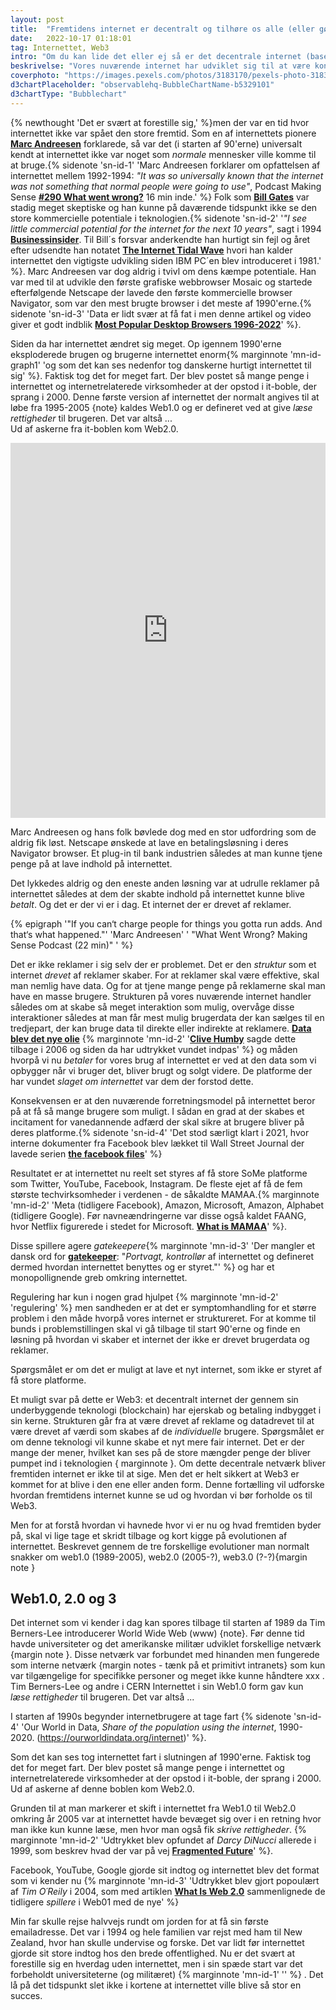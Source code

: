 ```yaml
---
layout: post
title:  "Fremtidens internet er decentralt og tilhøre os alle (eller gør det?)"
date:   2022-10-17 01:18:01
tag: Internettet, Web3
intro: "Om du kan lide det eller ej så er det decentrale internet (baseret på blockchain teknologien) her. Det kan ikke længere ignoreres. I stedet er det tid til at forstå hvad Web3 er og hvilket enorme potentiale (og risici) teknologien har."
beskrivelse: "Vores nuværende internet har udviklet sig til at være kontrolleret af nogle få store virksomheder, hvis mål ikke stemmer overens med det offentlige gode. Der er behov for en ny version af internettet, som er strukturelt anderledes. Et decentralt internet hvor folk ejer deres eget data er her allerede. På trods den store (legitime) skepsis er det livsnødvendigt at vi forstår hvad det er, så vi kan deltage i opbygningen af fremtidens internet"
coverphoto: "https://images.pexels.com/photos/3183170/pexels-photo-3183170.jpeg?w=640"
d3chartPlaceholder: "observablehq-BubbleChartName-b5329101"
d3chartType: "Bubblechart"
---
```

{% newthought 'Det er svært at forestille sig,' %}men der var en tid hvor internettet ikke var spået den store fremtid.
Som en af internettets pionere **[Marc Andreesen](https://en.wikipedia.org/wiki/Marc_Andreessen)** forklarede, så var det (i starten af 90'erne) universalt kendt at internettet  ikke var noget som *normale* mennesker ville komme til at bruge.{% sidenote 'sn-id-1' 'Marc Andreesen forklarer om opfattelsen af internettet mellem 1992-1994: *"It was so universally known that the internet was not something that normal people were going to use"*, Podcast Making Sense **[#290 What went wrong?](https://www.samharris.org/podcasts/making-sense-episodes/290-what-went-wrong)** 16 min inde.' %} Folk som **[Bill Gates](https://en.wikipedia.org/wiki/Bill_Gates)** var stadig meget skeptiske og han kunne på daværende tidspunkt ikke se den store kommercielle potentiale i teknologien.{% sidenote 'sn-id-2' '*"I see little commercial potential for the internet for the next 10 years"*, sagt i 1994 **[Businessinsider](https://www.businessinsider.com/the-dumbest-things-bill-gates-ever-said-2016-4)**. Til Bill´s forsvar anderkendte han hurtigt sin fejl og året efter udsendte han notatet **[The Internet Tidal Wave](https://lettersofnote.com/2011/07/22/the-internet-tidal-wave/)** hvori han kalder internettet den vigtigste udvikling siden IBM PC´en blev introduceret i 1981.' %}. Marc Andreesen var dog aldrig i tvivl om dens kæmpe potentiale. Han var med til at udvikle den første grafiske webbrowser Mosaic og startede efterfølgende Netscape der lavede den første kommercielle browser Navigator, som var den mest brugte browser i det meste af 1990'erne.{% sidenote 'sn-id-3' 'Data er lidt svær at få fat i men denne artikel og video giver et godt indblik **[Most Popular Desktop Browsers 1996-2022](https://statisticsanddata.org/data/most-popular-browser-1996-2021/)**' %}. 

Siden da har internettet ændret sig meget. Op igennem 1990'erne eksploderede brugen og brugerne internettet enorm{% marginnote 'mn-id-graph1' 'og som det kan ses nedenfor tog danskerne hurtigt internettet til sig' %}. Faktisk tog det for meget fart. Der blev postet så mange penge i internettet og internetrelaterede virksomheder at der opstod i it-boble, der sprang i 2000. Denne første version af internettet der normalt angives til at løbe fra 1995-2005 {note} kaldes Web1.0 og er defineret ved at give *læse rettigheder* til brugeren. Det var altså ...  
Ud af askerne fra it-boblen kom Web2.0.  


<p>
<iframe src="https://ourworldindata.org/grapher/share-of-individuals-using-the-internet?country=South+Asia~North+America~Sub-Saharan+Africa~East+Asia+and+Pacific~Middle+East+and+North+Africa~Europe+and+Central+Asia~Latin+America+and+Caribbean~DNK" loading="lazy" style="width: 100%; height: 600px; border: 0px none;"></iframe>
</p>

 <!-- {% marginnote 'mn-id-2' 'ironisk nok var det Microsoft der med Internet Explorer i 1998 blev den mest brugte browser (de blev samme år sagsøgt for antitrust law, fordi de ) ' %} .
  -->
Marc Andreesen og hans folk bøvlede dog med en stor udfordring som de aldrig fik løst. Netscape ønskede at lave en betalingsløsning i deres Navigator browser. Et plug-in til bank industrien således at man kunne tjene penge på at lave indhold på internettet. 

Det lykkedes aldrig og den eneste anden løsning var at udrulle reklamer på internettet således at dem der skabte indhold på internettet kunne blive *betalt*. Og det er der vi er i dag. Et internet der er drevet af reklamer. 

{% epigraph '"If you can‘t charge people for things you gotta run adds. And that‘s what happened."' 'Marc Andreesen' ' "What Went Wrong? Making Sense Podcast (22 min)" ' %}

Det er ikke reklamer i sig selv der er problemet. Det er den *struktur* som et internet *drevet* af reklamer skaber. For at reklamer skal være effektive, skal man nemlig have data. Og for at tjene mange penge på reklamerne skal man have en masse brugere. Strukturen på vores nuværende internet handler således om at skabe så meget interaktion som mulig, overvåge disse interaktioner således at man får mest mulig brugerdata der kan sælges til en tredjepart, der kan bruge data til direkte eller indirekte at reklamere. **[Data blev det nye olie](https://www.theguardian.com/technology/2013/aug/23/tech-giants-data)** {% marginnote 'mn-id-2' '**[Clive Humby](https://en.wikipedia.org/wiki/Clive_Humby)** sagde dette tilbage i 2006 og siden da har udtrykket vundet indpas' %} og måden hvorpå vi nu *betaler* for vores brug af internettet er ved at den data som vi opbygger når vi bruger det, bliver brugt og solgt videre. De platforme der har vundet *slaget om internettet* var dem der forstod dette. 

Konsekvensen er at den nuværende forretningsmodel på internettet beror på at få så mange brugere som muligt. I sådan en grad at der skabes et incitament for vanedannende adfærd der skal sikre at brugere bliver på deres platforme.{% sidenote 'sn-id-4' 'Det stod særligt klart i 2021, hvor interne  dokumenter fra Facebook blev lækket til Wall Street Journal der lavede serien **[the facebook files](https://www.wsj.com/articles/the-facebook-files-11631713039?)**' %} 

Resultatet er at internettet nu reelt set styres af få store SoMe platforme som Twitter, YouTube, Facebook, Instagram. De fleste ejet af få de fem største techvirksomheder i verdenen - de såkaldte MAMAA.{% marginnote 'mn-id-2' 'Meta (tidligere Facebook), Amazon, Microsoft, Amazon, Alphabet (tidligere Google). Før navneændringerne var disse også kaldet FAANG, hvor Netflix figurerede i stedet for Microsoft. **[What is MAMAA](https://mountaintimes.info/what-is-mamaa/)**' %}. 

Disse spillere agere *gatekeepere*{% marginnote 'mn-id-3' 'Der mangler et dansk ord for **[gatekeeper](https://denstoredanske.lex.dk/gatekeeper)**: "*Portvagt, kontrollør* af internettet og defineret dermed hvordan internettet benyttes og er styret."' %} og har et monopollignende greb omkring internettet. 

Regulering har kun i nogen grad hjulpet {% marginnote 'mn-id-2' 'regulering' %} men sandheden er at det er symptomhandling for et større problem i den måde hvorpå vores internet er struktureret. For at komme til bunds i problemstillingen skal vi gå tilbage til start 90'erne og finde en løsning på hvordan vi skaber et internet der ikke er drevet brugerdata og reklamer.  

Spørgsmålet er om det er muligt at lave et nyt internet, som ikke er styret af få store platforme. 

Et muligt svar på dette er Web3: et decentralt internet der gennem sin underbyggende teknologi (blockchain) har ejerskab og betaling indbygget i sin kerne. Strukturen går fra at være drevet af reklame og datadrevet til at være drevet af værdi som skabes af de *individuelle* brugere. Spørgsmålet er om denne teknologi vil kunne skabe et nyt mere fair internet. Det er der mange der mener, hvilket kan ses på de store mængder penge der bliver pumpet ind i teknologien { marginnote }. Om dette decentrale netværk bliver fremtiden internet er ikke til at sige. Men det er helt sikkert at Web3 er kommet for at blive i den ene eller anden form. Denne fortælling vil udforske hvordan fremtidens internet kunne se ud og hvordan vi bør forholde os til Web3.  

Men for at forstå hvordan vi havnede hvor vi er nu og hvad fremtiden byder på, skal vi lige tage et skridt tilbage og kort kigge på evolutionen af internettet. Beskrevet gennem de tre forskellige evolutioner man normalt snakker om web1.0 (1989-2005), web2.0 (2005-?), web3.0 (?-?){margin note } 

## Web1.0, 2.0 og 3
Det internet som vi kender i dag kan spores tilbage til starten af 1989 da Tim Berners-Lee introducerer World Wide Web (www) {note}. Før denne tid havde universiteter og det amerikanske militær udviklet forskellige netværk {margin note }. Disse netværk var forbundet med hinanden men fungerede som interne netværk {margin notes - tænk på et primitivt intranets} som kun var tilgængelige for specifikke personer og meget ikke kunne håndtere xxx . Tim Berners-Lee og andre i CERN 
Internettet i sin Web1.0 form gav kun *læse rettigheder* til brugeren. Det var altså ... 

I starten af 1990s begynder internetbrugere at tage fart {% sidenote 'sn-id-4' 'Our World in Data, *Share of the population using the internet*, 1990-2020. (https://ourworldindata.org/internet)' %}. 



Som det kan ses tog internettet fart i slutningen af 1990'erne. Faktisk tog det for meget fart. Der blev postet så mange penge i internettet og internetrelaterede virksomheder at der opstod i it-boble, der sprang i 2000. 
Ud af askerne af denne boblen kom Web2.0.  

Grunden til at man markerer et skift i internettet fra Web1.0 til Web2.0 omkring år 2005 var at internettet havde bevæget sig over i en retning hvor man ikke kun kunne læse, men hvor man også fik *skrive rettigheder*. {% marginnote 'mn-id-2' 'Udtrykket blev opfundet af *Darcy DiNucci* allerede i 1999, som beskrev hvad der var på vej **[Fragmented Future](http://darcyd.com/fragmented_future.pdf)**' %}.

Facebook, YouTube, Google gjorde sit indtog og internettet blev det format som vi kender nu {% marginnote 'mn-id-3' 'Udtrykket blev gjort popoulært af *Tim O´Reily* i 2004, som med artiklen **[What Is Web 2.0](https://www.oreilly.com/pub/a/web2/archive/what-is-web-20.html)** sammenlignede de tidligere *spillere* i Web01 med de nye' %}


Min far skulle rejse halvvejs rundt om jorden for at få sin første emailadresse. Det var i 1994 og hele familien var rejst med ham til New Zealand, hvor han skulle undervise og forske. Det var lidt før internettet gjorde sit store indtog hos den brede offentlighed. Nu er det svært at forestille sig en hverdag uden internettet, men i sin spæde start var det forbeholdt universiteterne (og militæret) {% marginnote 'mn-id-1' '' %} . Det lå på det tidspunkt slet ikke i kortene at internettet ville blive så stor en succes. 
